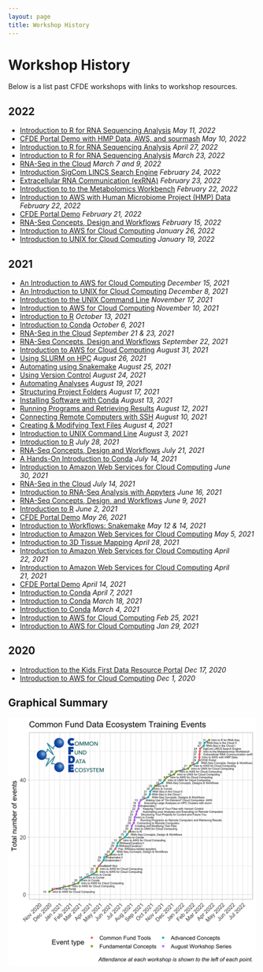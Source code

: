 ```yaml
---
layout: page
title: Workshop History
---
```


<link rel="stylesheet" href="https://maxcdn.bootstrapcdn.com/font-awesome/4.6.1/css/font-awesome.min.css">

# Workshop History

Below is a list past CFDE workshops with links to workshop resources.

## 2022

* [Introduction to R for RNA Sequencing Analysis](https://hackmd.io/MsWY1O9GQXGVDl2OmV2jxg)  _May 11, 2022_  [<i class="fa fa-camera-retro fa-lg"></i>](https://video.ucdavis.edu/media/CFDE+May+Hackathon+-+Intro+to+R+for+RNA-Seq/1_61sjku7o)
* [CFDE Portal Demo with HMP Data, AWS, and sourmash](https://hackmd.io/dW9EoOh3T42eed9q21NLJQ?view#) _May 10, 2022_ [<i class="fa fa-camera-retro fa-lg"></i>](https://video.ucdavis.edu/media/t/1_yze086oo)
* [Introduction to R for RNA Sequencing Analysis](https://hackmd.io/SnorsWTbTTyRenptpjrhww?view) _April 27, 2022_ 
* [Introduction to R for RNA Sequencing Analysis](https://hackmd.io/2ArmQGwGT0uUyL5Ehqy0hQ) _March 23, 2022_  
* [RNA-Seq in the Cloud](https://osf.io/txcw8/) _March 7 and 9, 2022_  
* [Introduction SigCom LINCS Search Engine](https://nih-cfde.github.io/2022-feb-hackathon/about/) _February 24, 2022_ 
* [Extracellular RNA Communication (exRNA)](https://nih-cfde.github.io/2022-feb-hackathon/about/) _February 23, 2022_ 
* [Introduction to to the Metabolomics Workbench](https://nih-cfde.github.io/2022-feb-hackathon/about/) _February 22, 2022_ 
* [Introduction to AWS with Human Microbiome Project (HMP) Data](https://hackmd.io/9EWhx5vYR3SDmd1Nl9rpyQ?view)   _February 22, 2022_  [<i class="fa fa-camera-retro fa-lg"></i>](https://video.ucdavis.edu/media/Hackathon+-+Day+2+-+HMP/1_evaoqlpg)
* [CFDE Portal Demo](https://app.nih-cfde.org/) _February 21, 2022_  [<i class="fa fa-camera-retro fa-lg"></i>](https://video.ucdavis.edu/media/Hackathon+-+Day+1+-+Portal+Demo/1_cr0ert97)
* [RNA-Seq Concepts, Design and Workflows](https://osf.io/kj5av/) _February 15, 2022_
* [Introduction to AWS for Cloud Computing](https://github.com/nih-cfde/training-and-engagement/wiki/A-Hands-on-Introduction-to-AWS-for-Cloud-Computing-January-26,-2022) _January 26, 2022_ 
* [Introduction to UNIX for Cloud Computing](https://github.com/nih-cfde/training-and-engagement/wiki/An-Introduction-to-UNIX-for-Remote-Computing:-January-19,-2022) _January 19, 2022_    

## 2021

* [An Introduction to AWS for Cloud Computing](https://github.com/nih-cfde/training-and-engagement/wiki/A-Hands-On-Introduction-to-AWS:-December-15,-2021)  _December 15, 2021_
* [An Introduction to UNIX for Cloud Computing](https://github.com/nih-cfde/training-and-engagement/wiki/An-Introduction-to-UNIX-for-Cloud-Computing---December-8,-2021)  _December 8, 2021_
* [Introduction to the UNIX Command Line](https://github.com/nih-cfde/training-and-engagement/wiki/An-Introduction-to-UNIX:-November-17,-2021) _November 17, 2021_  
* [Introduction to AWS for Cloud Computing](https://github.com/nih-cfde/training-and-engagement/wiki/A-Hands-On-Introduction-to-AWS:-November-10,-2021) _November 10, 2021_  
* [Introduction to R](https://github.com/nih-cfde/training-and-engagement/wiki/Introduction-to-R:-October-13,-2021) _October 13, 2021_  
* [Introduction to Conda](https://github.com/nih-cfde/training-and-engagement/wiki/A-Hands-On-Introduction-to-Conda:-October-6,-2021) _October 6, 2021_  
* [RNA-Seq in the Cloud](https://github.com/nih-cfde/training-and-engagement/wiki/RNA-Seq-in-the-cloud:-June-21-&-23,-2021) _September 21 & 23, 2021_ 
* [RNA-Seq Concepts, Design and Workflows](https://osf.io/txcw8/) _September 22, 2021_  
* [Introduction to AWS for Cloud Computing](https://ngs-docs.github.io/2021-august-remote-computing/making-use-of-on-demand-cloud-computers-from-amazon-web-services.html) _August 31, 2021_  
* [Using SLURM on HPC](https://ngs-docs.github.io/2021-august-remote-computing/executing-large-analyses-on-hpc-clusters-with-slurm.html) _August 26, 2021_  
* [Automating using Snakemake](https://ngs-docs.github.io/2021-august-remote-computing/automating-your-analyses-with-the-snakemake-workflow-system.html) _August 25, 2021_ 
* [Using Version Control](https://ngs-docs.github.io/2021-august-remote-computing/keeping-track-of-your-files-with-version-control.html) _August 24, 2021_
* [Automating Analyses](https://ngs-docs.github.io/2021-august-remote-computing/automating-your-analyses-and-executing-long-running-analyses-on-remote-computers.html) _August 19, 2021_  
* [Structuring Project Folders](https://ngs-docs.github.io/2021-august-remote-computing/structuring-your-projects-for-current-and-future-you.html) _August 17, 2021_  
* [Installing Software with Conda](https://ngs-docs.github.io/2021-august-remote-computing/installing-software-on-remote-computers-with-conda.html) _August 13, 2021_
* [Running Programs and Retrieving Results](https://ngs-docs.github.io/2021-august-remote-computing/running-programs-on-remote-computers-and-retrieving-the-results.html) _August 12, 2021_  
* [Connecting Remote Computers with SSH](https://ngs-docs.github.io/2021-august-remote-computing/connecting-to-remote-computers-with-ssh.html) _August 10, 2021_ 
* [Creating & Modifying Text Files](https://ngs-docs.github.io/2021-august-remote-computing/creating-and-modifying-text-files-on-remote-computers.html) _August 4, 2021_ 
* [Introduction to UNIX Command Line](https://ngs-docs.github.io/2021-august-remote-computing/introduction-to-the-unix-command-line.html) _August 3, 2021_  
* [Introduction to R](https://github.com/nih-cfde/training-and-engagement/wiki/Introduction-to-R:-July-28,-2021) _July 28, 2021_  
* [RNA-Seq Concepts, Design and Workflows](https://osf.io/txcw8/) _July 21, 2021_  
* [A Hands-On Introduction to Conda](https://github.com/nih-cfde/training-and-engagement/wiki/A-Hands-On-Introduction-to-Conda:-July-14,-2021) _July 14, 2021_ 
* [Introduction to Amazon Web Services for Cloud Computing](https://github.com/nih-cfde/training-and-engagement/wiki/A-Hands-On-Introduction-to-AWS:-June-30,-2021) _June 30, 2021_  
* [RNA-Seq in the Cloud](https://github.com/nih-cfde/training-and-engagement/wiki/RNA-Seq-in-the-cloud:-June-21-&-23,-2021) _July 14, 2021_ 
* [Introduction to RNA-Seq Analysis with Appyters](https://us06web.zoom.us/rec/share/wYs0AGJ8cQHZ_UhaE1JJ4q4JmM8K7-F_S95t1OxLPwyuezTTlGjVtGz4ruqwGMp*0ZBYwGZFeeVAoncw?startTime=1623862864000) _June 16, 2021_
* [RNA-Seq Concepts, Design, and Workflows](https://osf.io/kj5av/) _June 9, 2021_  
* [Introduction to R](https://github.com/nih-cfde/training-and-engagement/wiki/Introduction-to-R:-June-2,-2021) _June 2, 2021_  
* [CFDE Portal Demo](https://training.nih-cfde.org/en/latest/Common-Fund-Tools/CFDE-Portal/) _May 26, 2021_  
* [Introduction to Workflows: Snakemake](https://github.com/nih-cfde/training-and-engagement/wiki/Introduction-to-Workflows:-Snakemake-Part-I-&-II-May-12-&-14th,-2021) _May 12 & 14, 2021_  
* [Introduction to Amazon Web Services for Cloud Computing](https://github.com/nih-cfde/training-and-engagement/wiki/A-Hands-On-Introduction-to-AWS:-May-05,-2021) _May 5, 2021_ 
* [Introduction to 3D Tissue Mapping](https://github.com/nih-cfde/training-and-engagement/wiki/Introduction-to-3D-Tissue-Mapping:-April-28,-2021) _April 28, 2021_  
* [Introduction to Amazon Web Services for Cloud Computing](https://github.com/nih-cfde/training-and-engagement/wiki/A-Hands-On-Introduction-to-AWS:-April-22,-2021) _April 22, 2021_  
* [Introduction to Amazon Web Services for Cloud Computing](https://github.com/nih-cfde/training-and-engagement/wiki/A-Hands-On-Introduction-to-AWS:-April-21,-2021) _April 21, 2021_
* [CFDE Portal Demo](http://bit.ly/3abyDy0) _April 14, 2021_
* [Introduction to Conda](https://github.com/nih-cfde/training-and-engagement/wiki/A-Hands-On-Introduction-to-Conda:-April-7,-2021) _April 7, 2021_ 
* [Introduction to Conda](https://github.com/nih-cfde/training-and-engagement/wiki/A-Hands-On-Introduction-to-Conda:-March-18,-2021) _March 18, 2021_  
* [Introduction to Conda](https://github.com/nih-cfde/training-and-engagement/wiki/A-Hands-On-Introduction-to-Conda:-March-4,-2021) _March 4, 2021_  
* [Introduction to AWS for Cloud Computing](https://github.com/nih-cfde/training-and-engagement/wiki/A-Hands-On-Introduction-to-AWS:-February-25,-2021) _Feb 25, 2021_ 
* [Introduction to AWS for Cloud Computing](https://github.com/nih-cfde/training-and-engagement/wiki/A-Hands-On-Introduction-to-AWS:-January-29,-2021)  _Jan 29, 2021_ 

## 2020

* [Introduction to the Kids First Data Resource Portal](https://training.nih-cfde.org/en/latest/Common-Fund-Tools/Kids-First/) _Dec 17, 2020_
* [Introduction to AWS for Cloud Computing](https://github.com/nih-cfde/training-and-engagement/wiki/A-Hands-On-Introduction-to-AWS:-December-1,-2020) _Dec 1, 2020_  

## Graphical Summary

![](../images/workshop-history.png)
